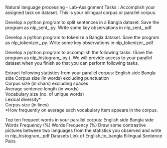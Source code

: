 Natural language processing - Lab-Assignment
Tasks :
Accomplish your assigned task on dataset. This is your bilingual corpus or parallel corpus.

Develop a python program to split sentences in a Bangla dataset. Save the program as nlp_sent_<roll>.py. Write some key observations in nlp_sent_<roll>.pdf

Develop a python program to tokenize a Bangla dataset. Save the program as nlp_tokenizer_<roll>.py. Write some key observations in nlp_tokenizer_<roll>.pdf

Develop a python program to accomplish the following tasks: (Save the program as nlp_histogram_<roll>.py.). We will provide access to your parallel dataset when you finish so that you can perform following tasks.

Extract following statistics from your parallel corpus:
English side	Bangla side
Corpus size (in words) excluding punctuation		
Corpus size (in chars) excluding spaces		
Average sentence length (in words)		
Vocabulary size (no. of unique words)		
Lexical diversity*		
Corpus size (in lines)		
*How frequently on average each vocabulary item appears in the corpus.

Top ten frequent words in your parallel corpus:
English side			Bangla side	
Words	Frequency	(%)	Words	Frequency	(%)
Draw some contrastive pictures between two languages from the statistics you observed and write in nlp_histogram_<roll>.pdf
Datasets
Link of English_to_bangla Bilingual Sentence Pairs
